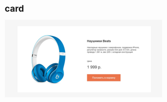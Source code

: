 # card

<p>
	<img src="https://raw.githubusercontent.com/MaxZenk/card/master/Card.jpg" alt="card">
</p>
